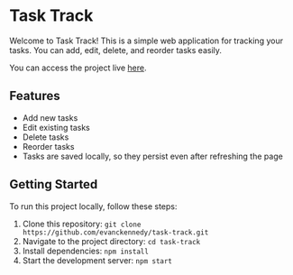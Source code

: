 # Task Track

Welcome to Task Track! This is a simple web application for tracking your tasks. You can add, edit, delete, and reorder tasks easily.

You can access the project live [here](https://evanckennedy.github.io/task-track/).

## Features

- Add new tasks
- Edit existing tasks
- Delete tasks
- Reorder tasks
- Tasks are saved locally, so they persist even after refreshing the page

## Getting Started

To run this project locally, follow these steps:

1. Clone this repository: `git clone https://github.com/evanckennedy/task-track.git`
2. Navigate to the project directory: `cd task-track`
3. Install dependencies: `npm install`
4. Start the development server: `npm start`
